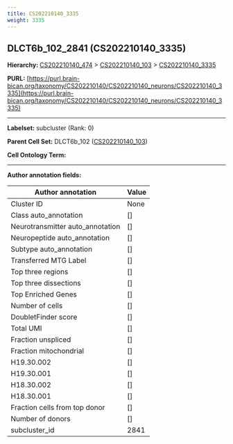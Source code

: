 ```yaml
---
title: CS202210140_3335
weight: 3335
---
```

## DLCT6b_102_2841 (CS202210140_3335)
<b>Hierarchy: </b>
[CS202210140_474](../CS202210140_474) >
[CS202210140_103](../CS202210140_103) >
[CS202210140_3335](../CS202210140_3335)

**PURL:** [https://purl.brain-bican.org/taxonomy/CS202210140/CS202210140_neurons/CS202210140_3335](https://purl.brain-bican.org/taxonomy/CS202210140/CS202210140_neurons/CS202210140_3335)

---


**Labelset:** subcluster (Rank: 0)

**Parent Cell Set:** DLCT6b_102 ([CS202210140_103](../CS202210140_103))



**Cell Ontology Term:** 

[MARKER GENES.]: #


---

[TRANSFERRED ANNOTATIONS.]: #


[AUTHOR ANNOTATION FIELDS.]: #


**Author annotation fields:**

| Author annotation | Value |
|-------------------|-------|
|Cluster ID|None|
|Class auto_annotation|[]|
|Neurotransmitter auto_annotation|[]|
|Neuropeptide auto_annotation|[]|
|Subtype auto_annotation|[]|
|Transferred MTG Label|[]|
|Top three regions|[]|
|Top three dissections|[]|
|Top Enriched Genes|[]|
|Number of cells|[]|
|DoubletFinder score|[]|
|Total UMI|[]|
|Fraction unspliced|[]|
|Fraction mitochondrial|[]|
|H19.30.002|[]|
|H19.30.001|[]|
|H18.30.002|[]|
|H18.30.001|[]|
|Fraction cells from top donor|[]|
|Number of donors|[]|
|subcluster_id|2841|
